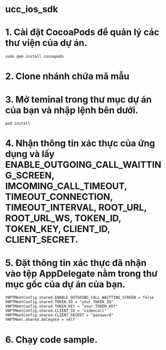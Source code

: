 # ucc_ios_sdk
# 1. Cài đặt CocoaPods để quản lý các thư viện của dự án.

  ```
  sudo gem install cocoapods
  ```

# 2. Clone nhánh chứa mã mẫu

# 3. Mở teminal trong thư mục dự án của bạn và nhập lệnh bên dưới.

  ```
  pod install
  ```

# 4. Nhận thông tin xác thực của ứng dụng và lấy ENABLE_OUTGOING_CALL_WAITTING_SCREEN, IMCOMING_CALL_TIMEOUT, TIMEOUT_CONNECTION, TIMEOUT_INTERVAL, ROOT_URL, ROOT_URL_WS, TOKEN_ID, TOKEN_KEY, CLIENT_ID, CLIENT_SECRET.

# 5. Đặt thông tin xác thực đã nhận vào tệp AppDelegate nằm trong thư mục gốc của dự án của bạn.

  ```
  VNPTMeetConfig.shared.ENABLE_OUTGOING_CALL_WAITTING_SCREEN = false
  VNPTMeetConfig.shared.TOKEN_ID = "your_TOKEN_ID"
  VNPTMeetConfig.shared.TOKEN_KEY = "your_TOKEN_KEY"
  VNPTMeetConfig.shared.CLIENT_ID = "videocall"
  VNPTMeetConfig.shared.CLIENT_SECRET = "password"
  VNPTMeet.shared.delegate = self
  ```

# 6. Chạy code sample.

